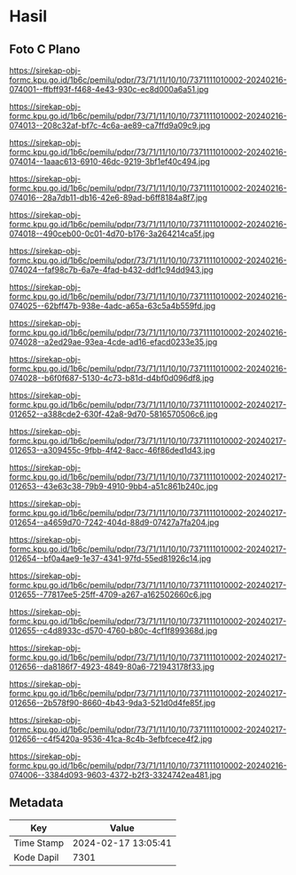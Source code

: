 # Hasil

## Foto C Plano

https://sirekap-obj-formc.kpu.go.id/1b6c/pemilu/pdpr/73/71/11/10/10/7371111010002-20240216-074001--ffbff93f-f468-4e43-930c-ec8d000a6a51.jpg

https://sirekap-obj-formc.kpu.go.id/1b6c/pemilu/pdpr/73/71/11/10/10/7371111010002-20240216-074013--208c32af-bf7c-4c6a-ae89-ca7ffd9a09c9.jpg

https://sirekap-obj-formc.kpu.go.id/1b6c/pemilu/pdpr/73/71/11/10/10/7371111010002-20240216-074014--1aaac613-6910-46dc-9219-3bf1ef40c494.jpg

https://sirekap-obj-formc.kpu.go.id/1b6c/pemilu/pdpr/73/71/11/10/10/7371111010002-20240216-074016--28a7db11-db16-42e6-89ad-b6ff8184a8f7.jpg

https://sirekap-obj-formc.kpu.go.id/1b6c/pemilu/pdpr/73/71/11/10/10/7371111010002-20240216-074018--490ceb00-0c01-4d70-b176-3a264214ca5f.jpg

https://sirekap-obj-formc.kpu.go.id/1b6c/pemilu/pdpr/73/71/11/10/10/7371111010002-20240216-074024--faf98c7b-6a7e-4fad-b432-ddf1c94dd943.jpg

https://sirekap-obj-formc.kpu.go.id/1b6c/pemilu/pdpr/73/71/11/10/10/7371111010002-20240216-074025--62bff47b-938e-4adc-a65a-63c5a4b559fd.jpg

https://sirekap-obj-formc.kpu.go.id/1b6c/pemilu/pdpr/73/71/11/10/10/7371111010002-20240216-074028--a2ed29ae-93ea-4cde-ad16-efacd0233e35.jpg

https://sirekap-obj-formc.kpu.go.id/1b6c/pemilu/pdpr/73/71/11/10/10/7371111010002-20240216-074028--b6f0f687-5130-4c73-b81d-d4bf0d096df8.jpg

https://sirekap-obj-formc.kpu.go.id/1b6c/pemilu/pdpr/73/71/11/10/10/7371111010002-20240217-012652--a388cde2-630f-42a8-9d70-5816570506c6.jpg

https://sirekap-obj-formc.kpu.go.id/1b6c/pemilu/pdpr/73/71/11/10/10/7371111010002-20240217-012653--a309455c-9fbb-4f42-8acc-46f86ded1d43.jpg

https://sirekap-obj-formc.kpu.go.id/1b6c/pemilu/pdpr/73/71/11/10/10/7371111010002-20240217-012653--43e63c38-79b9-4910-9bb4-a51c861b240c.jpg

https://sirekap-obj-formc.kpu.go.id/1b6c/pemilu/pdpr/73/71/11/10/10/7371111010002-20240217-012654--a4659d70-7242-404d-88d9-07427a7fa204.jpg

https://sirekap-obj-formc.kpu.go.id/1b6c/pemilu/pdpr/73/71/11/10/10/7371111010002-20240217-012654--bf0a4ae9-1e37-4341-97fd-55ed81926c14.jpg

https://sirekap-obj-formc.kpu.go.id/1b6c/pemilu/pdpr/73/71/11/10/10/7371111010002-20240217-012655--77817ee5-25ff-4709-a267-a162502660c6.jpg

https://sirekap-obj-formc.kpu.go.id/1b6c/pemilu/pdpr/73/71/11/10/10/7371111010002-20240217-012655--c4d8933c-d570-4760-b80c-4cf1f899368d.jpg

https://sirekap-obj-formc.kpu.go.id/1b6c/pemilu/pdpr/73/71/11/10/10/7371111010002-20240217-012656--da8186f7-4923-4849-80a6-721943178f33.jpg

https://sirekap-obj-formc.kpu.go.id/1b6c/pemilu/pdpr/73/71/11/10/10/7371111010002-20240217-012656--2b578f90-8660-4b43-9da3-521d0d4fe85f.jpg

https://sirekap-obj-formc.kpu.go.id/1b6c/pemilu/pdpr/73/71/11/10/10/7371111010002-20240217-012656--c4f5420a-9536-41ca-8c4b-3efbfcece4f2.jpg

https://sirekap-obj-formc.kpu.go.id/1b6c/pemilu/pdpr/73/71/11/10/10/7371111010002-20240216-074006--3384d093-9603-4372-b2f3-3324742ea481.jpg


## Metadata

| Key        | Value               |
| ---------- | ------------------- |
| Time Stamp | 2024-02-17 13:05:41 |
| Kode Dapil | 7301                |



